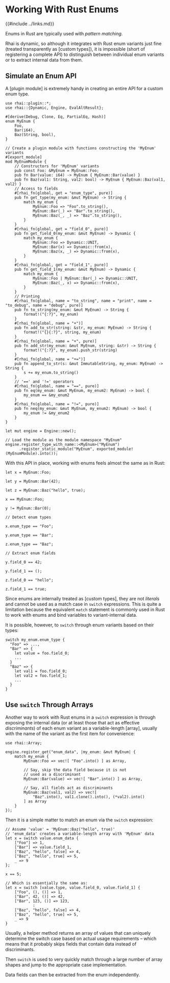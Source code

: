 Working With Rust Enums
=======================

{{#include ../links.md}}

Enums in Rust are typically used with _pattern matching_.

Rhai is dynamic, so although it integrates with Rust enum variants just fine (treated transparently
as [custom types]), it is impossible  (short of registering a complete API) to distinguish between
individual enum variants or to extract internal data from them.


Simulate an Enum API
--------------------

A [plugin module] is extremely handy in creating an entire API for a custom enum type.

```rust,no_run
use rhai::plugin::*;
use rhai::{Dynamic, Engine, EvalAltResult};

#[derive(Debug, Clone, Eq, PartialEq, Hash)]
enum MyEnum {
    Foo,
    Bar(i64),
    Baz(String, bool),
}

// Create a plugin module with functions constructing the 'MyEnum' variants
#[export_module]
mod MyEnumModule {
    // Constructors for 'MyEnum' variants
    pub const Foo: &MyEnum = MyEnum::Foo;
    pub fn Bar(value: i64) -> MyEnum { MyEnum::Bar(value) }
    pub fn Baz(val1: String, val2: bool) -> MyEnum { MyEnum::Baz(val1, val2) }
    // Access to fields
    #[rhai_fn(global, get = "enum_type", pure)]
    pub fn get_type(my_enum: &mut MyEnum) -> String {
        match my_enum {
            MyEnum::Foo => "Foo".to_string(),
            MyEnum::Bar(_) => "Bar".to_string(),
            MyEnum::Baz(_, _) => "Baz".to_string(),
        }
    }
    #[rhai_fn(global, get = "field_0", pure)]
    pub fn get_field_0(my_enum: &mut MyEnum) -> Dynamic {
        match my_enum {
            MyEnum::Foo => Dynamic::UNIT,
            MyEnum::Bar(x) => Dynamic::from(x),
            MyEnum::Baz(x, _) => Dynamic::from(x),
        }
    }
    #[rhai_fn(global, get = "field_1", pure)]
    pub fn get_field_1(my_enum: &mut MyEnum) -> Dynamic {
        match my_enum {
            MyEnum::Foo | MyEnum::Bar(_) => Dynamic::UNIT,
            MyEnum::Baz(_, x) => Dynamic::from(x),
        }
    }
    // Printing
    #[rhai_fn(global, name = "to_string", name = "print", name = "to_debug", name = "debug", pure)]
    pub fn to_string(my_enum: &mut MyEnum) -> String {
        format!("{:?}", my_enum)
    }
    #[rhai_fn(global, name = "+")]
    pub fn add_to_str(string: &str, my_enum: MyEnum) -> String {
        format!("{}{:?}", string, my_enum)
    }
    #[rhai_fn(global, name = "+", pure)]
    pub fn add_str(my_enum: &mut MyEnum, string: &str) -> String {
        format!("{:?}", my_enum).push_str(string)
    }
    #[rhai_fn(global, name = "+=")]
    pub fn append_to_str(s: &mut ImmutableString, my_enum: MyEnum) -> String {
        s += my_enum.to_string()
    }
    // '==' and '!=' operators
    #[rhai_fn(global, name = "==", pure)]
    pub fn eq(my_enum: &mut MyEnum, my_enum2: MyEnum) -> bool {
        my_enum == &my_enum2
    }
    #[rhai_fn(global, name = "!=", pure)]
    pub fn neq(my_enum: &mut MyEnum, my_enum2: MyEnum) -> bool {
        my_enum != &my_enum2
    }
}

let mut engine = Engine::new();

// Load the module as the module namespace "MyEnum"
engine.register_type_with_name::<MyEnum>("MyEnum")
      .register_static_module("MyEnum", exported_module!(MyEnumModule).into());
```

With this API in place, working with enums feels almost the same as in Rust:

```rust,no_run
let x = MyEnum::Foo;

let y = MyEnum::Bar(42);

let z = MyEnum::Baz("hello", true);

x == MyEnum::Foo;

y != MyEnum::Bar(0);

// Detect enum types

x.enum_type == "Foo";

y.enum_type == "Bar";

z.enum_type == "Baz";

// Extract enum fields

y.field_0 == 42;

y.field_1 == ();

z.field_0 == "hello";

z.field_1 == true;
```

Since enums are internally treated as [custom types], they are not _literals_ and cannot be
used as a match case in `switch` expressions.  This is quite a limitation because the equivalent
`match` statement is commonly used in Rust to work with enums and bind variables to
variant-internal data.

It is possible, however, to `switch` through enum variants based on their types:

```c,no_run
switch my_enum.enum_type {
  "Foo" => ...,
  "Bar" => {
    let value = foo.field_0;
    ...
  }
  "Baz" => {
    let val1 = foo.field_0;
    let val2 = foo.field_1;
    ...
  }
}
```


Use `switch` Through Arrays
---------------------------

Another way to work with Rust enums in a `switch` expression is through exposing the internal data
(or at least those that act as effective _discriminants_) of each enum variant as a variable-length
[array], usually with the name of the variant as the first item for convenience:

```rust,no_run
use rhai::Array;

engine.register_get("enum_data", |my_enum: &mut MyEnum| {
    match my_enum {
        MyEnum::Foo => vec![ "Foo".into() ] as Array,

        // Say, skip the data field because it is not
        // used as a discriminant
        MyEnum::Bar(value) => vec![ "Bar".into() ] as Array,

        // Say, all fields act as discriminants
        MyEnum::Baz(val1, val2) => vec![
            "Baz".into(), val1.clone().into(), (*val2).into()
        ] as Array
    }
});
```

Then it is a simple matter to match an enum via the `switch` expression:

```c,no_run
// Assume 'value' = 'MyEnum::Baz("hello", true)'
// 'enum_data' creates a variable-length array with 'MyEnum' data
let x = switch value.enum_data {
    ["Foo"] => 1,
    ["Bar"] => value.field_1,
    ["Baz", "hello", false] => 4,
    ["Baz", "hello", true] => 5,
    _ => 9
};

x == 5;

// Which is essentially the same as:
let x = switch [value.type, value.field_0, value.field_1] {
    ["Foo", (), ()] => 1,
    ["Bar", 42, ()] => 42,
    ["Bar", 123, ()] => 123,
            :
    ["Baz", "hello", false] => 4,
    ["Baz", "hello", true] => 5,
    _ => 9
}
```

Usually, a helper method returns an array of values that can uniquely determine
the switch case based on actual usage requirements &ndash; which means that it probably
skips fields that contain data instead of discriminants.

Then `switch` is used to very quickly match through a large number of array shapes
and jump to the appropriate case implementation.

Data fields can then be extracted from the enum independently.
